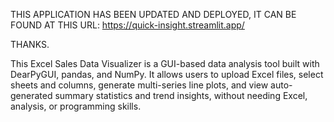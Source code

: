 THIS APPLICATION HAS BEEN UPDATED AND DEPLOYED, IT CAN BE FOUND AT THIS URL:
https://quick-insight.streamlit.app/

THANKS. 

This Excel Sales Data Visualizer is a GUI-based data analysis tool built with DearPyGUI, pandas, and NumPy. It allows users to upload Excel files, select sheets and columns, generate multi-series line plots, and view auto-generated summary statistics and trend insights, without needing Excel, analysis, or programming skills.